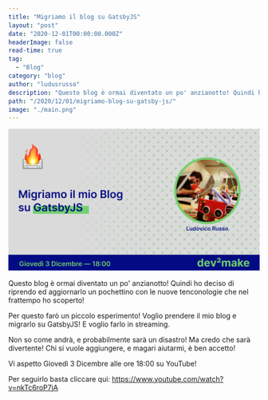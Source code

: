 ```yaml
---
title: "Migriamo il blog su GatsbyJS"
layout: "post"
date: "2020-12-01T00:00:00.000Z"
headerImage: false
read-time: true
tag: 
  - "Blog"
category: "blog"
author: "ludusrusso"
description: "Questo blog è ormai diventato un po' anzianotto! Quindi ho deciso di riprendo ed aggiornarlo un pochettino con le nuove tenconologie che nel frattempo ho scoperto!"
path: "/2020/12/01/migriamo-blog-su-gatsby-js/"
image: "./main.png"
---
```


[![image](./main.png)](https://www.youtube.com/watch?v=nkTc6roP7jA)

Questo blog è ormai diventato un po' anzianotto!
Quindi ho deciso di riprendo ed aggiornarlo un pochettino con le nuove tenconologie che nel frattempo ho scoperto!

Per questo farò un piccolo esperimento!
Voglio prendere il mio blog e migrarlo su GatsbyJS! E voglio farlo in streaming.

Non so come andrà, e probabilmente sarà un disastro! Ma credo che sarà divertente! Chi si vuole aggiungere, e magari aiutarmi, è ben accetto!

Vi aspetto Giovedì 3 Dicembre alle ore 18:00 su YouTube!

Per seguirlo basta cliccare qui: https://www.youtube.com/watch?v=nkTc6roP7jA

